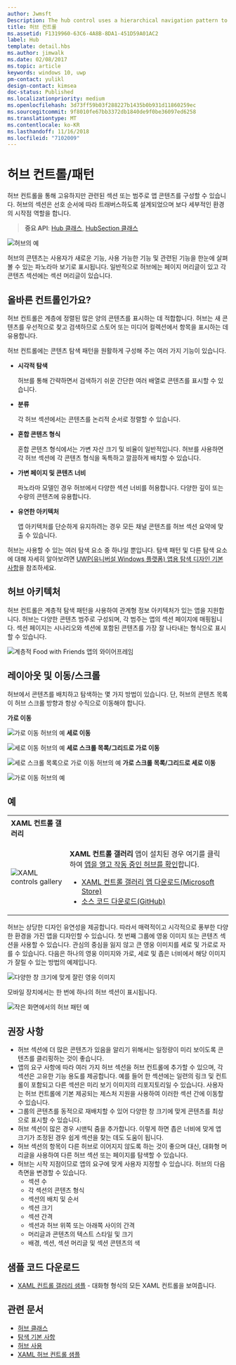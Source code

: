 ```yaml
---
author: Jwmsft
Description: The hub control uses a hierarchical navigation pattern to support apps with a relational information architecture.
title: 허브 컨트롤
ms.assetid: F1319960-63C6-4A8B-8DA1-451D59A01AC2
label: Hub
template: detail.hbs
ms.author: jimwalk
ms.date: 02/08/2017
ms.topic: article
keywords: windows 10, uwp
pm-contact: yulikl
design-contact: kimsea
doc-status: Published
ms.localizationpriority: medium
ms.openlocfilehash: 3d73ff59b03f288227b1435b0b931d11860259ec
ms.sourcegitcommit: 9f8010fe67bb3372db1840de9f0be36097ed6258
ms.translationtype: MT
ms.contentlocale: ko-KR
ms.lasthandoff: 11/16/2018
ms.locfileid: "7102009"
---
```

# <a name="hub-controlpattern"></a>허브 컨트롤/패턴

 


허브 컨트롤을 통해 고유하지만 관련된 섹션 또는 범주로 앱 콘텐츠를 구성할 수 있습니다. 허브의 섹션은 선호 순서에 따라 트래버스하도록 설계되었으며 보다 세부적인 환경의 시작점 역할을 합니다.

> **중요 API**: [Hub 클래스](https://msdn.microsoft.com/library/windows/apps/dn251843), [HubSection 클래스](https://msdn.microsoft.com/library/windows/apps/dn251845)

![허브의 예](images/hub_example_tablet.png)

허브의 콘텐츠는 사용자가 새로운 기능, 사용 가능한 기능 및 관련된 기능을 한눈에 살펴볼 수 있는 파노라마 보기로 표시됩니다. 일반적으로 허브에는 페이지 머리글이 있고 각 콘텐츠 섹션에는 섹션 머리글이 있습니다.


## <a name="is-this-the-right-control"></a>올바른 컨트롤인가요?

허브 컨트롤은 계층에 정렬된 많은 양의 콘텐츠를 표시하는 데 적합합니다. 허브는 새 콘텐츠를 우선적으로 찾고 검색하므로 스토어 또는 미디어 컬렉션에서 항목을 표시하는 데 유용합니다.

허브 컨트롤에는 콘텐츠 탐색 패턴을 원활하게 구성해 주는 여러 가지 기능이 있습니다.

-   **시각적 탐색**

    허브를 통해 간략하면서 검색하기 쉬운 간단한 여러 배열로 콘텐츠를 표시할 수 있습니다.

-   **분류**

    각 허브 섹션에서는 콘텐츠를 논리적 순서로 정렬할 수 있습니다.

-   **혼합 콘텐츠 형식**

    혼합 콘텐츠 형식에서는 가변 자산 크기 및 비율이 일반적입니다. 허브를 사용하면 각 허브 섹션에 각 콘텐츠 형식을 독특하고 깔끔하게 배치할 수 있습니다.

-   **가변 페이지 및 콘텐츠 너비**

    파노라마 모델인 경우 허브에서 다양한 섹션 너비를 허용합니다. 다양한 깊이 또는 수량의 콘텐츠에 유용합니다.

-   **유연한 아키텍처**

    앱 아키텍처를 단순하게 유지하려는 경우 모든 채널 콘텐츠를 허브 섹션 요약에 맞출 수 있습니다.

허브는 사용할 수 있는 여러 탐색 요소 중 하나일 뿐입니다. 탐색 패턴 및 다른 탐색 요소에 대해 자세히 알아보려면 [UWP(유니버설 Windows 플랫폼) 앱용 탐색 디자인 기본 사항](../basics/navigation-basics.md)을 참조하세요.

## <a name="hub-architecture"></a>허브 아키텍처

허브 컨트롤은 계층적 탐색 패턴을 사용하여 관계형 정보 아키텍처가 있는 앱을 지원합니다. 허브는 다양한 콘텐츠 범주로 구성되며, 각 범주는 앱의 섹션 페이지에 매핑됩니다. 섹션 페이지는 시나리오와 섹션에 포함된 콘텐츠를 가장 잘 나타내는 형식으로 표시할 수 있습니다.

![계층적 Food with Friends 앱의 와이어프레임](images/navigation_diagram_food_with_friends_app_new.png)

## <a name="layouts-and-panningscrolling"></a>레이아웃 및 이동/스크롤

허브에서 콘텐츠를 배치하고 탐색하는 몇 가지 방법이 있습니다. 단, 허브의 콘텐츠 목록이 허브 스크롤 방향과 항상 수직으로 이동해야 합니다.

**가로 이동**

![가로 이동 허브의 예](images/controls_hub_horizontal_pan.png)
**세로 이동**

![세로 이동 허브의 예](images/controls_hub_vertical_pan.png)
**세로 스크롤 목록/그리드로 가로 이동**

![세로 스크롤 목록으로 가로 이동 허브의 예](images/controls_hub_horizontal_vertical_scroll.png)
**가로 스크롤 목록/그리드로 세로 이동**

![가로 이동 허브의 예](images/controls_hub_vertical_horizontal_scroll.png)

## <a name="examples"></a>예

<table>
<th align="left">XAML 컨트롤 갤러리<th>
<tr>
<td><img src="images/xaml-controls-gallery-sm.png" alt="XAML controls gallery"></img></td>
<td>
    <p><strong style="font-weight: semi-bold">XAML 컨트롤 갤러리</strong> 앱이 설치된 경우 여기를 클릭하여 <a href="xamlcontrolsgallery:/item/Hub">앱을 열고 작동 중인 허브를 확인</a>합니다.</p>
    <ul>
    <li><a href="https://www.microsoft.com/store/productId/9MSVH128X2ZT">XAML 컨트롤 갤러리 앱 다운로드(Microsoft Store)</a></li>
    <li><a href="https://github.com/Microsoft/Windows-universal-samples/tree/master/Samples/XamlUIBasics">소스 코드 다운로드(GitHub)</a></li>
    </ul>
</td>
</tr>
</table>

허브는 상당한 디자인 유연성을 제공합니다. 따라서 매력적이고 시각적으로 풍부한 다양한 환경을 가진 앱을 디자인할 수 있습니다. 첫 번째 그룹에 영웅 이미지 또는 콘텐츠 섹션을 사용할 수 있습니다. 관심의 중심을 잃지 않고 큰 영웅 이미지를 세로 및 가로로 자를 수 있습니다. 다음은 하나의 영웅 이미지와 가로, 세로 및 좁은 너비에서 해당 이미지가 잘릴 수 있는 방법의 예제입니다.

![다양한 창 크기에 맞게 잘린 영웅 이미지](images/hub_hero_cropped2.png)

모바일 장치에서는 한 번에 하나의 허브 섹션이 표시됩니다.

![작은 화면에서의 허브 패턴 예](images/phone_hub_example.png)

## <a name="recommendations"></a>권장 사항

-   허브 섹션에 더 많은 콘텐츠가 있음을 알리기 위해서는 일정량이 미리 보이도록 콘텐츠를 클리핑하는 것이 좋습니다.
-   앱의 요구 사항에 따라 여러 가지 허브 섹션을 허브 컨트롤에 추가할 수 있으며, 각 섹션은 고유한 기능 용도를 제공합니다. 예를 들어 한 섹션에는 일련의 링크 및 컨트롤이 포함되고 다른 섹션은 미리 보기 이미지의 리포지토리일 수 있습니다. 사용자는 허브 컨트롤에 기본 제공되는 제스처 지원을 사용하여 이러한 섹션 간에 이동할 수 있습니다.
-   그룹의 콘텐츠를 동적으로 재배치할 수 있어 다양한 창 크기에 맞게 콘텐츠를 최상으로 표시할 수 있습니다.
-   허브 섹션이 많은 경우 시맨틱 줌을 추가합니다. 이렇게 하면 좁은 너비에 맞게 앱 크기가 조정된 경우 쉽게 섹션을 찾는 데도 도움이 됩니다.
-   허브 섹션의 항목이 다른 허브로 이어지지 않도록 하는 것이 좋으며 대신, 대화형 머리글을 사용하여 다른 허브 섹션 또는 페이지를 탐색할 수 있습니다.
-   허브는 시작 지점이므로 앱의 요구에 맞게 사용자 지정할 수 있습니다. 허브의 다음 측면을 변경할 수 있습니다.
    -   섹션 수
    -   각 섹션의 콘텐츠 형식
    -   섹션의 배치 및 순서
    -   섹션 크기
    -   섹션 간격
    -   섹션과 허브 위쪽 또는 아래쪽 사이의 간격
    -   머리글과 콘텐츠의 텍스트 스타일 및 크기
    -   배경, 섹션, 섹션 머리글 및 섹션 콘텐츠의 색

## <a name="get-the-sample-code"></a>샘플 코드 다운로드

- [XAML 컨트롤 갤러리 샘플](https://github.com/Microsoft/Windows-universal-samples/tree/master/Samples/XamlUIBasics) - 대화형 형식의 모든 XAML 컨트롤을 보여줍니다.

## <a name="related-articles"></a>관련 문서

- [허브 클래스](https://msdn.microsoft.com/library/windows/apps/dn251843)
- [탐색 기본 사항](../basics/navigation-basics.md)
- [허브 사용](https://msdn.microsoft.com/library/windows/apps/xaml/dn308518)
- [XAML 허브 컨트롤 샘플](http://go.microsoft.com/fwlink/p/?LinkID=310072)
